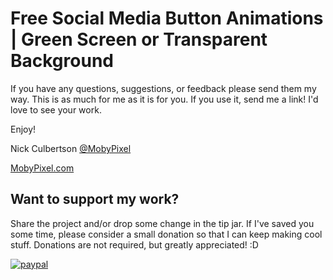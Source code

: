# Free Social Media Button Animations | Green Screen or Transparent Background
If you have any questions, suggestions, or feedback please send them my way. This is as much for me as it is for you. If you use it, send me a link! I'd love to see your work. 

Enjoy!

Nick Culbertson [@MobyPixel](https://twitter.com/MobyPixel)

[MobyPixel.com](http://www.mobypixel.com)


## Want to support my work?

Share the project and/or drop some change in the tip jar. If I've saved you some time, please consider a small donation so that I can keep making cool stuff. Donations are not required, but greatly appreciated! :D

[![paypal](https://www.paypalobjects.com/en_US/i/btn/btn_donateCC_LG.gif)](https://www.paypal.com/cgi-bin/webscr?cmd=_s-xclick&hosted_button_id=HKHYVRMC53W7C)

